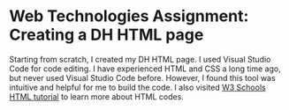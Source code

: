 # Web Technologies Assignment: Creating a DH HTML page

Starting from scratch, I created my DH HTML page.
I used Visual Studio Code for code editing.
I have experienced HTML and CSS a long time ago, but never used Visual Studio Code before. However, I found this tool was  intuitive and helpful for me to build the code.
I also visited [W3 Schools HTML tutorial](https://www.w3schools.com/html/default.asp) to learn more about HTML codes.
